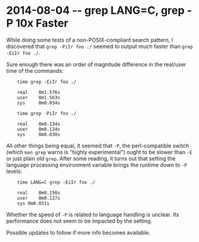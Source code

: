 # 2014-08-04 -- grep LANG=C, grep -P 10x Faster #

While doing some tests of a non-POSIX-compliant search pattern,
I discovered that `grep -PiIr foo ./` seemed to output much faster than `grep -EiIr foo ./`.

Sure enough there was an order of magnitude difference in the real/user time of the commands:

```
	time grep -EiIr foo ./
	
	real	0m1.576s
	user	0m1.563s
	sys		0m0.034s
	
	time grep -PiIr foo ./
	
	real	0m0.134s
	user	0m0.124s
	sys		0m0.030s
```

All other things being equal, it seemed that `-P`, the perl-compatible switch 
(which `man grep` warns is "highly experimental") ought to be slower than `-E`
or just plain old `grep`. After some reading, it turns out that setting the 
language processing environment variable brings the runtime down to `-P` levels:

```
	time LANG=C grep -EiIr foo ./
	
	real	0m0.150s
	user	0m0.127s
	sys	0m0.031s
```

Whether the speed of `-P` is related to language handling is unclear.
Its performance does not seem to be impacted by the setting.

Possible updates to follow if more info becomes available.
